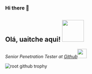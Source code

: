### Hi there 👋
<h2> Olá, uaitche aqui! <img src="https://media.giphy.com/media/IfsByYYHyNlnINT46g/giphy.gif" width="70"></h2>
<p><em>Senior Penetration Tester at <a href="https://github.com/">Github</a><img src="https://media.giphy.com/media/WUlplcMpOCEmTGBtBW/giphy.gif" width="30">
  </em></p>

  ![root github trophy](https://github-profile-trophy.vercel.app/?username=ahmadchen&theme=dracula)
